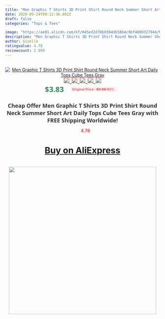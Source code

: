 ```yaml
---
title: "Men Graphic T Shirts 3D Print Shirt Round Neck Summer Short Art Daily Tops Cube Tees Gray"
date: 2020-05-24T09:12:36.892Z
draft: false
categories: "Tops & Tees"

image: "https://ae01.alicdn.com/kf/H45ed2d78b8384db58b4c9bf4809327944/Men-Graphic-T-Shirts-3D-Print-Shirt-Round-Neck-Summer-Short-Art-Daily-Tops-Cube-Tees.jpg"
description: "Men Graphic T Shirts 3D Print Shirt Round Neck Summer Short Art Daily Tops Cube Tees Gray"
author: Giselle
ratingvalue: 4.78
reviewcount: 2.999
---
```

<br>
<div style="text-align: center;">
<a href="https://s.click.aliexpress.com/e/_AKIOVJ" target="_blank" rel="nofollow noopener noreferrer"><img alt="Men Graphic T Shirts 3D Print Shirt Round Neck Summer Short Art Daily Tops Cube Tees Gray" class="magnifier-image" src="https://ae01.alicdn.com/kf/H45ed2d78b8384db58b4c9bf4809327944/Men-Graphic-T-Shirts-3D-Print-Shirt-Round-Neck-Summer-Short-Art-Daily-Tops-Cube-Tees.jpg_640x640.jpg">
<br>
<img style="border:1px solid salmon" src="https://ae01.alicdn.com/kf/H45ed2d78b8384db58b4c9bf4809327944/Men-Graphic-T-Shirts-3D-Print-Shirt-Round-Neck-Summer-Short-Art-Daily-Tops-Cube-Tees.jpg_120x120.jpg">&nbsp;&nbsp;<img style="border:1px solid salmon" src="https://ae01.alicdn.com/kf/Hf6eccb56b8054153935e3827f851b0e0V/Men-Graphic-T-Shirts-3D-Print-Shirt-Round-Neck-Summer-Short-Art-Daily-Tops-Cube-Tees.jpg_120x120.jpg">&nbsp;&nbsp;<img style="border:1px solid salmon" src="_120x120.jpg">&nbsp;&nbsp;<img style="border:1px solid salmon" src="_120x120.jpg">&nbsp;&nbsp;<img style="border:1px solid salmon" src="_120x120.jpg"></a></div><br0>
<div style="text-align: center;"><span style="background-color: white; border: 0px; box-sizing: border-box; color: seagreen; display: inline-block; font-family: &quot;open sans&quot; , &quot;arial&quot; , &quot;helvetica&quot; , sans-serif , &quot;heiti&quot;; font-size: 24px; font-stretch: inherit; font-weight: 700; line-height: inherit; margin: 0px 10px 0px 0px; padding: 0px; vertical-align: middle;">$3.83 </span>
<span style="background: rgb(255 , 241 , 241); border-radius: 3px; border: 0px; box-sizing: border-box; color: #ff4747; display: inline-block; font-family: inherit; font-size: 12px; font-stretch: inherit; font-style: inherit; font-variant: inherit; font-weight: 600; line-height: inherit; margin: 0px; padding: 2px 5px; transform: scale(0.9); vertical-align: middle;">Original Price : <b style="text-decoration: line-through;">$6.60 </b> 42%&nbsp;&nbsp;</span></div>
<h1 style="color: #333333; display: inline-block; font-family: &quot;open sans&quot; , &quot;arial&quot; , &quot;helvetica&quot; , sans-serif , &quot;heiti&quot;; font-size: 18px; font-stretch: inherit; font-weight: 700; text-align: center;">Cheap Offer Men Graphic T Shirts 3D Print Shirt Round Neck Summer Short Art Daily Tops Cube Tees Gray with FREE Shipping Worldwide!</h1>
<div style="color: #ff4747; text-align: center;">
<img src="https://4.bp.blogspot.com/-M0ZcTcb-5uY/XleCXlxnR4I/AAAAAAAAAEc/OrjgMkXV1oMQFaCRZj5HQwOCBcu3w1FegCPcBGAYYCw/s1600/star.png" style="height: 15px;">&nbsp;<b>4.78</b></div>
<div class="button_cont" align="center"><a class="buynow_a" href="https://s.click.aliexpress.com/e/_AKIOVJ" target="_blank" rel="nofollow noopener noreferrer"><H1>Buy on AliExpress</H1></a></div><br>
<div class="separator" style="clear: both; text-align: center;">
<img src="https://lh3.googleusercontent.com/-pTy5HemUv9M/XlePHvY0dAI/AAAAAAAAAE4/0nX5iRUoIWY8eMW9Dpxeirr157OZliDIgCLcBGAsYHQ/s1600/badge.gif" width="480">
</div>
